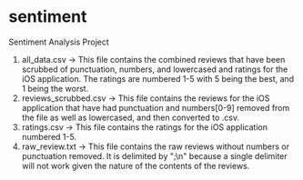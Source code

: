 # sentiment
Sentiment Analysis Project

1. all_data.csv -> This file contains the combined reviews that have been scrubbed of punctuation, numbers, and lowercased and ratings for the iOS application. The ratings are numbered 1-5 with 5 being the best, and 1 being the worst.
2. reviews_scrubbed.csv -> This file contains the reviews for the iOS application that have had punctuation and numbers[0-9] removed from the file as well as lowercased, and then converted to .csv. 
3. ratings.csv -> This file contains the ratings for the iOS application numbered 1-5.
4. raw_review.txt -> This file contains the raw reviews without numbers or punctuation removed. It is delimited by ";\n" because a single delimiter will not work given the nature of the contents of the reviews.
